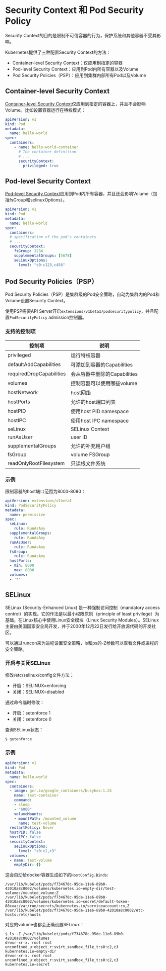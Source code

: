 # Security Context 和 Pod Security Policy

Security Context的目的是限制不可信容器的行为，保护系统和其他容器不受其影响。

Kubernetes提供了三种配置Security Context的方法：

- Container-level Security Context：仅应用到指定的容器
- Pod-level Security Context：应用到Pod内所有容器以及Volume
- Pod Security Policies（PSP）：应用到集群内部所有Pod以及Volume

## Container-level Security Context

[Container-level Security Context](https://kubernetes.io/docs/api-reference/v1.6/#securitycontext-v1-core)仅应用到指定的容器上，并且不会影响Volume。比如设置容器运行在特权模式：

```yaml
apiVersion: v1
kind: Pod
metadata:
  name: hello-world
spec:
  containers:
    - name: hello-world-container
      # The container definition
      # ...
      securityContext:
        privileged: true
```

## Pod-level Security Context

[Pod-level Security Context](https://kubernetes.io/docs/api-reference/v1.6/#podsecuritycontext-v1-core)应用到Pod内所有容器，并且还会影响Volume（包括fsGroup和selinuxOptions）。

```yaml
apiVersion: v1
kind: Pod
metadata:
  name: hello-world
spec:
  containers:
  # specification of the pod's containers
  # ...
  securityContext:
    fsGroup: 1234
    supplementalGroups: [5678]
    seLinuxOptions:
      level: "s0:c123,c456"
```

## Pod Security Policies（PSP）

Pod Security Policies（PSP）是集群级的Pod安全策略，自动为集群内的Pod和Volume设置Security Context。

使用PSP需要API Server开启`extensions/v1beta1/podsecuritypolicy`，并且配置`PodSecurityPolicy` admission控制器。

### 支持的控制项

|控制项|说明|
|-----|---|
|privileged|运行特权容器|
|defaultAddCapabilities|可添加到容器的Capabilities|
|requiredDropCapabilities|会从容器中删除的Capabilities|
|volumes|控制容器可以使用哪些volume|
|hostNetwork|host网络|
|hostPorts|允许的host端口列表|
|hostPID|使用host PID namespace|
|hostIPC|使用host IPC namespace|
|seLinux|SELinux Context|
|runAsUser|user ID|
|supplementalGroups|允许的补充用户组|
|fsGroup|volume FSGroup|
|readOnlyRootFilesystem|只读根文件系统|

### 示例

限制容器的host端口范围为8000-8080：

```yaml
apiVersion: extensions/v1beta1
kind: PodSecurityPolicy
metadata:
  name: permissive
spec:
  seLinux:
    rule: RunAsAny
  supplementalGroups:
    rule: RunAsAny
  runAsUser:
    rule: RunAsAny
  fsGroup:
    rule: RunAsAny
  hostPorts:
  - min: 8000
    max: 8080
  volumes:
  - '*'
```

## SELinux

SELinux (Security-Enhanced Linux) 是一种强制访问控制（mandatory access control）的实现。它的作法是以最小权限原则（principle of least privilege）为基础，在Linux核心中使用Linux安全模块（Linux Security Modules）。SELinux主要由美国国家安全局开发，并于2000年12月22日发行给开放源代码的开发社区。

可以通过runcon来为进程设置安全策略，ls和ps的-Z参数可以查看文件或进程的安全策略。

### 开启与关闭SELinux

修改/etc/selinux/config文件方法：

- 开启：SELINUX=enforcing
- 关闭：SELINUX=disabled

通过命令临时修改：

- 开启：setenforce 1
- 关闭：setenforce 0

查询SELinux状态：

```
$ getenforce
```

### 示例

```yaml
apiVersion: v1
kind: Pod
metadata:
  name: hello-world
spec:
  containers:
  - image: gcr.io/google_containers/busybox:1.24
    name: test-container
    command:
    - sleep
    - "6000"
    volumeMounts:
    - mountPath: /mounted_volume
      name: test-volume
  restartPolicy: Never
  hostPID: false
  hostIPC: false
  securityContext:
    seLinuxOptions:
      level: "s0:c2,c3"
  volumes:
  - name: test-volume
    emptyDir: {}
```

这会自动给docker容器生成如下的`HostConfig.Binds`:

```
/var/lib/kubelet/pods/f734678c-95de-11e6-89b0-42010a8c0002/volumes/kubernetes.io~empty-dir/test-volume:/mounted_volume:Z
/var/lib/kubelet/pods/f734678c-95de-11e6-89b0-42010a8c0002/volumes/kubernetes.io~secret/default-token-88xxa:/var/run/secrets/kubernetes.io/serviceaccount:ro,Z
/var/lib/kubelet/pods/f734678c-95de-11e6-89b0-42010a8c0002/etc-hosts:/etc/hosts
```

对应的volume也都会正确设置SELinux：

```
$ ls -Z /var/lib/kubelet/pods/f734678c-95de-11e6-89b0-42010a8c0002/volumes
drwxr-xr-x. root root unconfined_u:object_r:svirt_sandbox_file_t:s0:c2,c3 kubernetes.io~empty-dir
drwxr-xr-x. root root unconfined_u:object_r:svirt_sandbox_file_t:s0:c2,c3 kubernetes.io~secret
```
